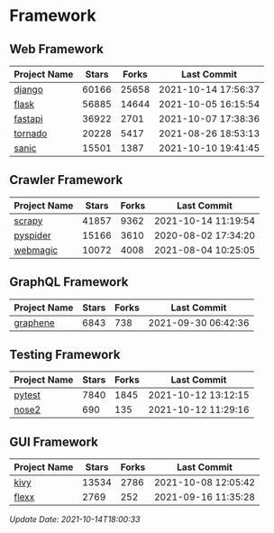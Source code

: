 # Framework

## Web Framework
| Project Name | Stars | Forks | Last Commit |
| ------------ | ----- | ----- | ----------- |
| [django](https://github.com/django/django) | 60166 | 25658 | 2021-10-14 17:56:37 |
| [flask](https://github.com/pallets/flask) | 56885 | 14644 | 2021-10-05 16:15:54 |
| [fastapi](https://github.com/tiangolo/fastapi) | 36922 | 2701 | 2021-10-07 17:38:36 |
| [tornado](https://github.com/tornadoweb/tornado) | 20228 | 5417 | 2021-08-26 18:53:13 |
| [sanic](https://github.com/sanic-org/sanic) | 15501 | 1387 | 2021-10-10 19:41:45 |

## Crawler Framework
| Project Name | Stars | Forks | Last Commit |
| ------------ | ----- | ----- | ----------- |
| [scrapy](https://github.com/scrapy/scrapy) | 41857 | 9362 | 2021-10-14 11:19:54 |
| [pyspider](https://github.com/binux/pyspider) | 15166 | 3610 | 2020-08-02 17:34:20 |
| [webmagic](https://github.com/code4craft/webmagic) | 10072 | 4008 | 2021-08-04 10:25:05 |

## GraphQL Framework
| Project Name | Stars | Forks | Last Commit |
| ------------ | ----- | ----- | ----------- |
| [graphene](https://github.com/graphql-python/graphene) | 6843 | 738 | 2021-09-30 06:42:36 |

## Testing Framework
| Project Name | Stars | Forks | Last Commit |
| ------------ | ----- | ----- | ----------- |
| [pytest](https://github.com/pytest-dev/pytest) | 7840 | 1845 | 2021-10-12 13:12:15 |
| [nose2](https://github.com/nose-devs/nose2) | 690 | 135 | 2021-10-12 11:29:16 |

## GUI Framework
| Project Name | Stars | Forks | Last Commit |
| ------------ | ----- | ----- | ----------- |
| [kivy](https://github.com/kivy/kivy) | 13534 | 2786 | 2021-10-08 12:05:42 |
| [flexx](https://github.com/flexxui/flexx) | 2769 | 252 | 2021-09-16 11:35:28 |

*Update Date: 2021-10-14T18:00:33*